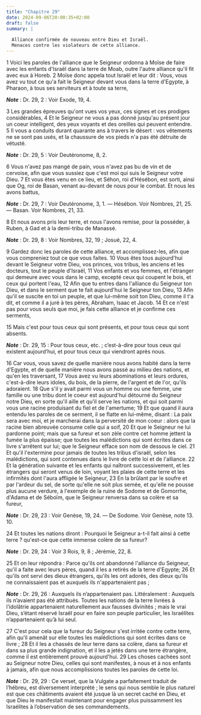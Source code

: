 ```yaml
---
title: "Chapitre 29"
date: 2024-09-06T20:00:35+02:00
draft: false
summary: |
  
  Alliance confirmée de nouveau entre Dieu et Israël.
  Menaces contre les violateurs de cette alliance.
---
```



1 Voici les paroles de l'alliance que le Seigneur ordonna à Moïse de faire avec les enfants d'Israël dans la terre de Moab, outre l'autre alliance qu'il fit avec eux à Horeb. 2 Moïse donc appela tout Israël et leur dit : Vous, vous avez vu tout ce qu'a fait le Seigneur devant vous dans la terre d'Egypte, à Pharaon, à tous ses serviteurs et à toute sa terre,

***Note*** :  Dr. 29, 2 : Voir Exode, 19, 4.

3 Les grandes épreuves qu'ont vues vos yeux, ces signes et ces prodiges considérables, 4 Et le Seigneur ne vous a pas donné jusqu'au présent jour un coeur intelligent, des yeux voyants et des oreilles qui peuvent entendre. 5 Il vous a conduits durant quarante ans à travers le désert : vos vêtements ne se sont pas usés, et la chaussure de vos pieds n'a pas été détruite de vétusté.

***Note*** :  Dr. 29, 5 : Voir Deutéronome, 8, 2.

6 Vous n'avez pas mangé de pain, vous n'avez pas bu de vin et de cervoise, afin que vous sussiez que c'est moi qui suis le Seigneur votre Dieu. 7 Et vous êtes venu en ce lieu, et Séhon, roi d'Hésébon, est sorti, ainsi que Og, roi de Basan, venant au-devant de nous pour le combat. Et nous les avons battus,

***Note*** :  Dr. 29, 7 : Voir Deutéronome, 3, 1. ― Hésébon. Voir Nombres, 21, 25. ― Basan. Voir Nombres, 21, 33.

8 Et nous avons pris leur terre, et nous l'avons remise, pour la posséder, à Ruben, à Gad et à la demi-tribu de Manassé.

***Note*** :  Dr. 29, 8 : Voir Nombres, 32, 19 ; Josué, 22, 4.


9 Gardez donc les paroles de cette alliance, et accomplissez-les, afin que vous compreniez tout ce que vous faites. 10 Vous êtes tous aujourd'hui devant le Seigneur votre Dieu, vos princes, vos tribus, les anciens et les docteurs, tout le peuple d'Israël, 11 Vos enfants et vos femmes, et l'étranger qui demeure avec vous dans le camp, excepté ceux qui coupent le bois, et ceux qui portent l'eau, 12 Afin que tu entres dans l'alliance du Seigneur ton Dieu, et dans le serment que te fait aujourd'hui le Seigneur ton Dieu, 13 Afin qu'il se suscite en toi un peuple, et que lui-même soit ton Dieu, comme il t'a dit, et comme il a juré à tes pères, Abraham, Isaac et Jacob. 14 Et ce n'est pas pour vous seuls que moi, je fais cette alliance et je confirme ces serments,


15 Mais c'est pour tous ceux qui sont présents, et pour tous ceux qui sont absents.

***Note*** :  Dr. 29, 15 : Pour tous ceux, etc. ; c’est-à-dire pour tous ceux qui existent aujourd’hui, et pour tous ceux qui viendront après nous.

16 Car vous, vous savez de quelle manière nous avons habité dans la terre d'Egypte, et de quelle manière nous avons passé au milieu des nations, et qu'en les traversant, 17 Vous avez vu leurs abominations et leurs ordures, c'est-à-dire leurs idoles, du bois, de la pierre, de l'argent et de l'or, qu'ils adoraient. 18 Que s'il y avait parmi vous un homme ou une femme, une famille ou une tribu dont le coeur est aujourd'hui détourné du Seigneur notre Dieu, en sorte qu'il aille et qu'il serve les nations, et qui soit parmi vous une racine produisant du fiel et de l'amertume; 19 Et que quand il aura entendu les paroles de ce serment, il se flatte en lui-même, disant : La paix sera avec moi, et je marcherai dans la perversité de mon coeur : alors que la racine bien abreuvée consume celle qui a soif, 20 Et que le Seigneur ne lui pardonne point; mais que sa fureur et son zèle contre cet homme jettent la fumée la plus épaisse; que toutes les malédictions qui sont écrites dans ce livre s'arrêtent sur lui; que le Seigneur
efface son nom de dessous le ciel. 21 Et qu'il l'extermine pour jamais de toutes les tribus d'israël, selon les malédictions, qui sont contenues dans le livre de cette loi et de l'alliance. 22 Et la génération suivante et les enfants qui naîtront successivement, et les étrangers qui seront venus de loin, voyant les plaies de cette terre et les infirmités dont l'aura affligée le Seigneur, 23 En la brûlant par le soufre et par l'ardeur du sel, de sorte qu'elle ne soit plus semée, et qu'elle ne pousse plus aucune verdure, à l'exemple de la ruine de Sodome et de Gomorrhe, d'Adama et de Séboïm, que le Seigneur renversa dans sa colère et sa fureur,

***Note*** :  Dr. 29, 23 : Voir Genèse, 19, 24. ― De Sodome. Voir Genèse, note 13. 10.

24 Et toutes les nations diront : Pourquoi le Seigneur a-t-il fait ainsi à cette terre ? qu'est-ce que cette immense colère de sa fureur?

***Note*** :  Dr. 29, 24 : Voir 3 Rois, 9, 8 ; Jérémie, 22, 8.

25 Et on leur répondra : Parce qu'ils ont abandonné l'alliance du Seigneur, qu'il a faite avec leurs pères, quand il les a retirés de la terre d'Egypte; 26 Et qu'ils ont servi des dieux étrangers, qu'ils les ont adorés, des dieux qu'ils ne connaissaient pas et auxquels ils n'appartenaient pas ;

***Note*** :  Dr. 29, 26 : Auxquels ils n’appartenaient pas. Littéralement : Auxquels ils n’avaient pas été attribués. Toutes les nations de la terre livrées à l’idolâtrie appartenaient naturellement aux fausses divinités ; mais le vrai Dieu, s’étant réservé Israël pour en faire son peuple particulier, les Israélites n’appartenaient qu’à lui seul.

27 C'est pour cela que la fureur du Seigneur s'est irritée contre cette terre, afin qu'il amenât sur elle toutes les malédictions qui sont écrites dans ce livre ; 28 Et il les a chassés de leur terre dans sa colère, dans sa fureur et dans sa plus grande indignation, et il les a jetés dans une terre étrangère, comme il est entièrement prouvé aujourd'hui. 29 Les choses cachées sont au Seigneur notre Dieu, celles qui sont manifestes, à nous et à nos enfants à jamais, afin que nous accomplissions toutes les paroles de cette loi.

***Note*** :  Dr. 29, 29 : Ce verset, que la Vulgate a parfaitement traduit de l’hébreu, est diversement interprété ; le sens qui nous semble le plus naturel est que ces châtiments avaient été jusque là un secret caché en Dieu, et que Dieu le manifestait maintenant pour engager plus puissamment les Israélites à l’observation de ses commandements.

